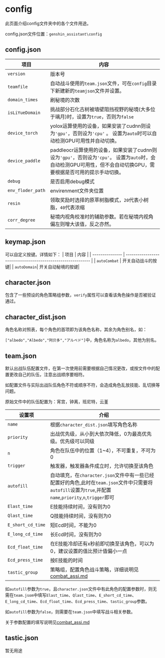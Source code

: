 # config

此页面介绍config文件夹中的各个文件用途。

config.json文件位置：`genshin_assistant\config`

## config.json

| 项目            | 内容                                                         |
| --------------- | ------------------------------------------------------------ |
| `version`       | 版本号                                                       |
| `teamfile`      | 自动战斗使用的`team.json`文件，可在`config`目录下新建新的`teamjson`文件并设置。 |
| `domain_times`  | 刷秘境的次数                                                 |
| `isLiYueDomain` | 挑战部分石化古树被墙壁阻挡视野的秘境(大多位于璃月)时，设置为`true`，否则为`false` |
| `device_torch`        | yolox运算使用的设备，如果安装了cudnn则设为`'gpu'`，否则设为`'cpu'` 。 设置为`auto`时可以自动检测GPU可用性并自动切换。|
| `device_paddle`        | paddleocr运算使用的设备，如果安装了cudnn则设为`'gpu'`，否则设为`'cpu'`。 设置为`auto`时，会自动检测GPU可用性，但不会自动切换GPU，需要根据是否可用的提示手动切换。 |
| `debug`         | 是否启用debug模式                                            |
| `env_floder_path`| envirenment文件夹位置|
| `resin`|领取奖励时选择的原萃树脂模式，`20`代表小树脂，`40`代表浓缩|
| `corr_degree`| 秘境内视角校准时的辅助参数。若在秘境内视角偏左则增大该值，反之亦然。|

## keymap.json

可以自定义按键。详情如下：
| 项目            | 内容                                                         |
| --------------- | ------------------------------------------------------------ |
| `autoCombat`   | 开关自动战斗的按键|
| `autoDomain`| 开关自动秘境的按键|

## character.json

包含了一些预设的角色策略组参数，`verify`属性可以查看该角色操作是否被验证通过。

## character_dist.json

角色名称对照表，每个角色的首项即为该角色名称，其余为角色别名，如：

`["albedo","Albedo","阿贝多","アルベド"]`中，角色名称为`albedo`，其他为别名。

## team.json

默认出战队伍配置文件，在第一次使用前需要根据自己情况更改，或按文件中的配置更改自己的队伍，注意出战顺序要相符。

如配置文件与实际出战队伍角色不符或顺序不符，会造成角色乱放技能、乱切换等问题。

原始文件中的队伍配置为：宵宫，钟离，班尼特，云堇

| 设置项            | 介绍                                                         |
| ----------------- | ------------------------------------------------------------ |
| `name`            | 根据`character_dist.json`填写角色名称                        |
| `priority`        | 出战优先级，从小到大依次降低，0为最高优先级。优先级可以同级  |
| `n`               | 角色在队伍中的位置（1~4），不可重复，不可为0                 |
| `trigger`         | 触发器，触发器条件成立时，允许切换至该角色                   |
| `autofill`        | 自动填充，在`character.json`文件中有一些已经配置好的角色,此时在`team.json`文件中只需要将`autofill`设置为`true`,并配置`name`,`priority`,`n`,`trigger`即可 |
| `Elast_time`      | E技能持续时间，没有则为0                                     |
| `Qlast_time`      | Q技能持续时间，没有则为0                                     |
| `E_short_cd_time` | 短Ecd时间，不能为0                                           |
| `E_long_cd_time`  | 长Ecd时间，没有则为0                                         |
| `Ecd_float_time`  | 在E技能冷却还有x秒前即切换至该角色，可以为0，建议设置的值比预计值偏小一点 |
| `Ecd_press_time`  | 按E技能的时间                                                |
| `tastic_group`    | 策略组，配置角色战斗策略，详细说明见[combat_assi.md](./combat_assi.md) |

如`autofill`参数为`true`，且`character.json`文件中有此角色的配置参数时，则无需在`team.jsom`中填写`Elast_time`、`Qlast_time`、`E_short_cd_time`、`E_long_cd_time`、`Ecd_float_time`、`Ecd_press_time`、`tastic_group`参数。

如`autofill`参数为`false`，则需要在`team.json`中填写战斗相关参数。

关于参数配置的填写说明见[combat_assi.md](./combat_assi.md)

## tastic.json

暂无用途
